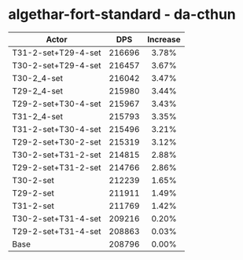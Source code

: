 # algethar-fort-standard - da-cthun
| Actor | DPS | Increase |
|---|:---:|:---:|
|T31-2-set+T29-4-set|216696|3.78%|
|T30-2-set+T29-4-set|216457|3.67%|
|T30-2_4-set|216042|3.47%|
|T29-2_4-set|215980|3.44%|
|T29-2-set+T30-4-set|215967|3.43%|
|T31-2_4-set|215793|3.35%|
|T31-2-set+T30-4-set|215496|3.21%|
|T29-2-set+T30-2-set|215319|3.12%|
|T30-2-set+T31-2-set|214815|2.88%|
|T29-2-set+T31-2-set|214766|2.86%|
|T30-2-set|212239|1.65%|
|T29-2-set|211911|1.49%|
|T31-2-set|211769|1.42%|
|T30-2-set+T31-4-set|209216|0.20%|
|T29-2-set+T31-4-set|208863|0.03%|
|Base|208796|0.00%|
